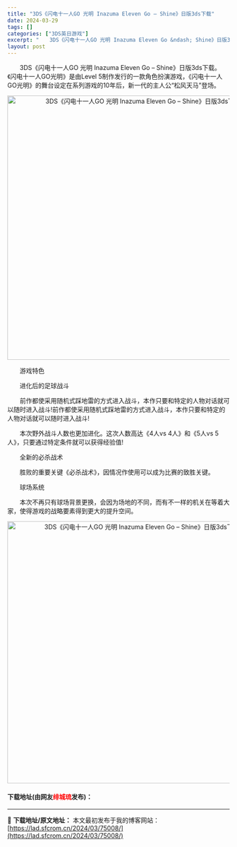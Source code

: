 ```yaml
---
title: "3DS《闪电十一人GO 光明 Inazuma Eleven Go – Shine》日版3ds下载"
date: 2024-03-29
tags: []
categories: ["3DS英日游戏"]
excerpt: "　　3DS《闪电十一人GO 光明 Inazuma Eleven Go &ndash; Shine》日版3ds下载。《闪电十一人GO光明》是由Level 5制作发行的一款角色扮演游戏，《闪电十一人GO光明》的舞台设定在系列游戏的10年后，新一代的主人公&ldquo;松风天马&rdquo;登场。 　　游&hellip;"
layout: post
---
```


 <p>　　3DS《闪电十一人GO 光明 Inazuma Eleven Go &ndash; Shine》日版3ds下载。《闪电十一人GO光明》是由Level 5制作发行的一款角色扮演游戏，《闪电十一人GO光明》的舞台设定在系列游戏的10年后，新一代的主人公&ldquo;松风天马&rdquo;登场。</p> <p align="center"><img align="" border="0" src="https://lad.sfcrom.cn/wp-content/uploads/2024/03/20240329_660625d74f8c6.png" width="599" alt="3DS《闪电十一人GO 光明 Inazuma Eleven Go – Shine》日版3ds下载" /></p> <p>　　游戏特色</p> <p>　　进化后的足球战斗</p> <p>　　前作都使采用随机式踩地雷的方式进入战斗，本作只要和特定的人物对话就可以随时进入战斗!前作都使采用随机式踩地雷的方式进入战斗，本作只要和特定的人物对话就可以随时进入战斗!</p> <p>　　本次野外战斗人数也更加进化。这次人数高达《4人vs 4人》和《5人vs 5人》，只要通过特定条件就可以获得经验值!</p> <p>　　全新的必杀战术</p> <p>　　胜败的重要关键《必杀战术》，因情况作使用可以成为比赛的致胜关键。</p> <p>　　球场系统</p> <p>　　本次不再只有球场背景更换，会因为场地的不同，而有不一样的机关在等着大家，使得游戏的战略要素得到更大的提升空间。</p> <p align="center"><img align="" border="0" src="https://lad.sfcrom.cn/wp-content/uploads/2024/03/20240329_660625d8c2f63.png" width="594" alt="3DS《闪电十一人GO 光明 Inazuma Eleven Go – Shine》日版3ds下载" /></p> <p><h4>下载地址(由网友<font color="red">绯城琉</font>发布)：</h4></p> 

---
📖 **下载地址/原文地址：** 本文最初发布于我的博客网站：[https://lad.sfcrom.cn/2024/03/75008/](https://lad.sfcrom.cn/2024/03/75008/)
